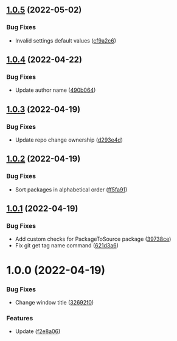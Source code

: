 ## [1.0.5](https://github.com/Prybh/PackageToSource/compare/v1.0.4...v1.0.5) (2022-05-02)


### Bug Fixes

* Invalid settings default values ([cf9a2c6](https://github.com/Prybh/PackageToSource/commit/cf9a2c6819a550b241120e9bc150c2bdfe6d7570))

## [1.0.4](https://github.com/Prybh/PackageToSource/compare/v1.0.3...v1.0.4) (2022-04-22)


### Bug Fixes

* Update author name ([490b064](https://github.com/Prybh/PackageToSource/commit/490b064a164f1f365dc7c993846e3b5783341b5b))

## [1.0.3](https://github.com/Prybh/PackageToSource/compare/v1.0.2...v1.0.3) (2022-04-19)


### Bug Fixes

* Update repo change ownership ([d293e4d](https://github.com/Prybh/PackageToSource/commit/d293e4d822c57bd66e71b3622fe9367257c9a6ee))

## [1.0.2](https://github.com/Prybh/PackageToSource/compare/v1.0.1...v1.0.2) (2022-04-19)


### Bug Fixes

* Sort packages in alphabetical order ([ff5fa91](https://github.com/Prybh/PackageToSource/commit/ff5fa916eecb9891049e5709c4a1a4f2f9d65a25))

## [1.0.1](https://github.com/Prybh/PackageToSource/compare/v1.0.0...v1.0.1) (2022-04-19)


### Bug Fixes

* Add custom checks for PackageToSource package ([39738ce](https://github.com/Prybh/PackageToSource/commit/39738ceb5afc8425111e56ff86d1c0a358166426))
* Fix git get tag name command ([621d3a6](https://github.com/Prybh/PackageToSource/commit/621d3a69b3ed055ab9a6888be5aa2ac9365e96d7))

# 1.0.0 (2022-04-19)


### Bug Fixes

* Change window title ([32692f0](https://github.com/Prybh/PackageToSource/commit/32692f02fb5a33bab474ebc53614069d458b2787))


### Features

* Update ([f2e8a06](https://github.com/Prybh/PackageToSource/commit/f2e8a06c8a2d5a926e60ee5b3026a74080ba8c34))

